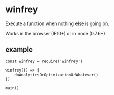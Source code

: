 # winfrey

Execute a function when nothing else is going on. 

Works in the browser (IE10+) or in node (0.7.6+)

## example

```
const winfrey = require('winfrey')

winfrey(() => {
    doAnalyticsOrOptimizationOrWhatever()
})

main()
```
